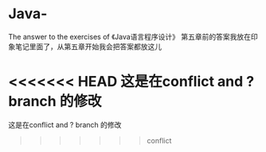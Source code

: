 # Java-
The answer to the exercises of 《Java语言程序设计》
第五章前的答案我放在印象笔记里面了，从第五章开始我会把答案都放这儿

<<<<<<< HEAD
这是在conflict and ? branch 的修改
=======
这是在conflict and ? branch 的修改
>>>>>>> conflict
